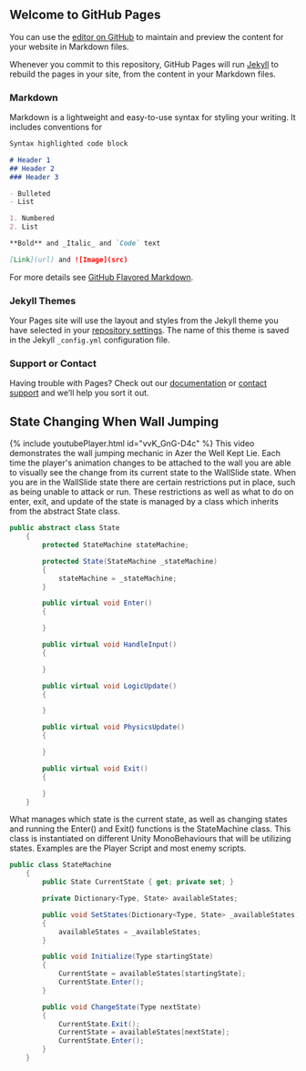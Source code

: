 ## Welcome to GitHub Pages

You can use the [editor on GitHub](https://github.com/TheRaizer/Azer2DPlatFormer/edit/gh-pages/index.md) to maintain and preview the content for your website in Markdown files.

Whenever you commit to this repository, GitHub Pages will run [Jekyll](https://jekyllrb.com/) to rebuild the pages in your site, from the content in your Markdown files.

### Markdown

Markdown is a lightweight and easy-to-use syntax for styling your writing. It includes conventions for

```markdown
Syntax highlighted code block

# Header 1
## Header 2
### Header 3

- Bulleted
- List

1. Numbered
2. List

**Bold** and _Italic_ and `Code` text

[Link](url) and ![Image](src)
```

For more details see [GitHub Flavored Markdown](https://guides.github.com/features/mastering-markdown/).

### Jekyll Themes

Your Pages site will use the layout and styles from the Jekyll theme you have selected in your [repository settings](https://github.com/TheRaizer/Azer2DPlatFormer/settings). The name of this theme is saved in the Jekyll `_config.yml` configuration file.

### Support or Contact

Having trouble with Pages? Check out our [documentation](https://docs.github.com/categories/github-pages-basics/) or [contact support](https://github.com/contact) and we’ll help you sort it out.

## State Changing When Wall Jumping
{% include youtubePlayer.html id="vvK_GnG-D4c" %}
This video demonstrates the wall jumping mechanic in Azer the Well Kept Lie. Each time the player's animation changes to be attached to the wall you are able to visually see the change from its current state to the WallSlide state. When you are in the WallSlide state there are certain restrictions put in place, such as being unable to attack or run. These restrictions as well as what to do on enter, exit, and update of the state is managed by a class which inherits from the abstract State class.

```csharp
public abstract class State
    {
        protected StateMachine stateMachine;

        protected State(StateMachine _stateMachine)
        {
            stateMachine = _stateMachine;
        }

        public virtual void Enter()
        {

        }

        public virtual void HandleInput()
        {

        }

        public virtual void LogicUpdate()
        {

        }

        public virtual void PhysicsUpdate()
        {

        }

        public virtual void Exit()
        {

        }
    }
```

What manages which state is the current state, as well as changing states and running the Enter() and Exit() functions is the StateMachine class. This class is instantiated on different Unity MonoBehaviours that will be utilizing states. Examples are the Player Script and most enemy scripts.

```csharp
public class StateMachine
    {
        public State CurrentState { get; private set; }

        private Dictionary<Type, State> availableStates;

        public void SetStates(Dictionary<Type, State> _availableStates)
        {
            availableStates = _availableStates;
        }

        public void Initialize(Type startingState)
        {
            CurrentState = availableStates[startingState];
            CurrentState.Enter();
        }

        public void ChangeState(Type nextState)
        {
            CurrentState.Exit();
            CurrentState = availableStates[nextState];
            CurrentState.Enter();
        }
    }
```
